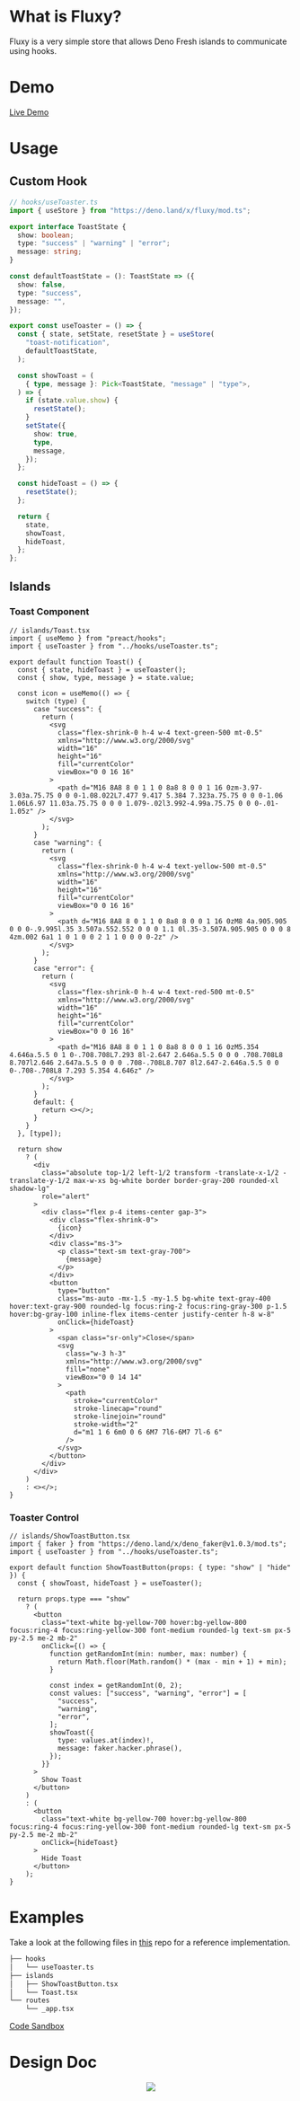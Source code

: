 # What is Fluxy?

Fluxy is a very simple store that allows Deno Fresh islands to communicate using
hooks.

# Demo

[Live Demo](https://fluxy-fresh.deno.dev/)

# Usage

## Custom Hook

```ts
// hooks/useToaster.ts
import { useStore } from "https://deno.land/x/fluxy/mod.ts";

export interface ToastState {
  show: boolean;
  type: "success" | "warning" | "error";
  message: string;
}

const defaultToastState = (): ToastState => ({
  show: false,
  type: "success",
  message: "",
});

export const useToaster = () => {
  const { state, setState, resetState } = useStore(
    "toast-notification",
    defaultToastState,
  );

  const showToast = (
    { type, message }: Pick<ToastState, "message" | "type">,
  ) => {
    if (state.value.show) {
      resetState();
    }
    setState({
      show: true,
      type,
      message,
    });
  };

  const hideToast = () => {
    resetState();
  };

  return {
    state,
    showToast,
    hideToast,
  };
};
```

## Islands

### Toast Component

```tsx
// islands/Toast.tsx
import { useMemo } from "preact/hooks";
import { useToaster } from "../hooks/useToaster.ts";

export default function Toast() {
  const { state, hideToast } = useToaster();
  const { show, type, message } = state.value;

  const icon = useMemo(() => {
    switch (type) {
      case "success": {
        return (
          <svg
            class="flex-shrink-0 h-4 w-4 text-green-500 mt-0.5"
            xmlns="http://www.w3.org/2000/svg"
            width="16"
            height="16"
            fill="currentColor"
            viewBox="0 0 16 16"
          >
            <path d="M16 8A8 8 0 1 1 0 8a8 8 0 0 1 16 0zm-3.97-3.03a.75.75 0 0 0-1.08.022L7.477 9.417 5.384 7.323a.75.75 0 0 0-1.06 1.06L6.97 11.03a.75.75 0 0 0 1.079-.02l3.992-4.99a.75.75 0 0 0-.01-1.05z" />
          </svg>
        );
      }
      case "warning": {
        return (
          <svg
            class="flex-shrink-0 h-4 w-4 text-yellow-500 mt-0.5"
            xmlns="http://www.w3.org/2000/svg"
            width="16"
            height="16"
            fill="currentColor"
            viewBox="0 0 16 16"
          >
            <path d="M16 8A8 8 0 1 1 0 8a8 8 0 0 1 16 0zM8 4a.905.905 0 0 0-.9.995l.35 3.507a.552.552 0 0 0 1.1 0l.35-3.507A.905.905 0 0 0 8 4zm.002 6a1 1 0 1 0 0 2 1 1 0 0 0 0-2z" />
          </svg>
        );
      }
      case "error": {
        return (
          <svg
            class="flex-shrink-0 h-4 w-4 text-red-500 mt-0.5"
            xmlns="http://www.w3.org/2000/svg"
            width="16"
            height="16"
            fill="currentColor"
            viewBox="0 0 16 16"
          >
            <path d="M16 8A8 8 0 1 1 0 8a8 8 0 0 1 16 0zM5.354 4.646a.5.5 0 1 0-.708.708L7.293 8l-2.647 2.646a.5.5 0 0 0 .708.708L8 8.707l2.646 2.647a.5.5 0 0 0 .708-.708L8.707 8l2.647-2.646a.5.5 0 0 0-.708-.708L8 7.293 5.354 4.646z" />
          </svg>
        );
      }
      default: {
        return <></>;
      }
    }
  }, [type]);

  return show
    ? (
      <div
        class="absolute top-1/2 left-1/2 transform -translate-x-1/2 -translate-y-1/2 max-w-xs bg-white border border-gray-200 rounded-xl shadow-lg"
        role="alert"
      >
        <div class="flex p-4 items-center gap-3">
          <div class="flex-shrink-0">
            {icon}
          </div>
          <div class="ms-3">
            <p class="text-sm text-gray-700">
              {message}
            </p>
          </div>
          <button
            type="button"
            class="ms-auto -mx-1.5 -my-1.5 bg-white text-gray-400 hover:text-gray-900 rounded-lg focus:ring-2 focus:ring-gray-300 p-1.5 hover:bg-gray-100 inline-flex items-center justify-center h-8 w-8"
            onClick={hideToast}
          >
            <span class="sr-only">Close</span>
            <svg
              class="w-3 h-3"
              xmlns="http://www.w3.org/2000/svg"
              fill="none"
              viewBox="0 0 14 14"
            >
              <path
                stroke="currentColor"
                stroke-linecap="round"
                stroke-linejoin="round"
                stroke-width="2"
                d="m1 1 6 6m0 0 6 6M7 7l6-6M7 7l-6 6"
              />
            </svg>
          </button>
        </div>
      </div>
    )
    : <></>;
}
```

### Toaster Control

```tsx
// islands/ShowToastButton.tsx
import { faker } from "https://deno.land/x/deno_faker@v1.0.3/mod.ts";
import { useToaster } from "../hooks/useToaster.ts";

export default function ShowToastButton(props: { type: "show" | "hide" }) {
  const { showToast, hideToast } = useToaster();

  return props.type === "show"
    ? (
      <button
        class="text-white bg-yellow-700 hover:bg-yellow-800 focus:ring-4 focus:ring-yellow-300 font-medium rounded-lg text-sm px-5 py-2.5 me-2 mb-2"
        onClick={() => {
          function getRandomInt(min: number, max: number) {
            return Math.floor(Math.random() * (max - min + 1) + min);
          }

          const index = getRandomInt(0, 2);
          const values: ["success", "warning", "error"] = [
            "success",
            "warning",
            "error",
          ];
          showToast({
            type: values.at(index)!,
            message: faker.hacker.phrase(),
          });
        }}
      >
        Show Toast
      </button>
    )
    : (
      <button
        class="text-white bg-yellow-700 hover:bg-yellow-800 focus:ring-4 focus:ring-yellow-300 font-medium rounded-lg text-sm px-5 py-2.5 me-2 mb-2"
        onClick={hideToast}
      >
        Hide Toast
      </button>
    );
}
```

# Examples

Take a look at the following files in
[this](https://github.com/woody34/fluxy-fresh) repo for a reference
implementation.

```sh
├── hooks
│   └── useToaster.ts
├── islands
│   ├── ShowToastButton.tsx
│   └── Toast.tsx
└── routes
    └── _app.tsx
```

[Code Sandbox](https://codesandbox.io/p/github/woody34/fluxy-fresh/main?import=true&layout=%257B%2522sidebarPanel%2522%253A%2522GIT%2522%252C%2522rootPanelGroup%2522%253A%257B%2522direction%2522%253A%2522horizontal%2522%252C%2522contentType%2522%253A%2522UNKNOWN%2522%252C%2522type%2522%253A%2522PANEL_GROUP%2522%252C%2522id%2522%253A%2522ROOT_LAYOUT%2522%252C%2522panels%2522%253A%255B%257B%2522type%2522%253A%2522PANEL_GROUP%2522%252C%2522contentType%2522%253A%2522UNKNOWN%2522%252C%2522direction%2522%253A%2522vertical%2522%252C%2522id%2522%253A%2522clp9bek5n00073b6isci6hrun%2522%252C%2522sizes%2522%253A%255B70%252C30%255D%252C%2522panels%2522%253A%255B%257B%2522type%2522%253A%2522PANEL_GROUP%2522%252C%2522contentType%2522%253A%2522EDITOR%2522%252C%2522direction%2522%253A%2522horizontal%2522%252C%2522id%2522%253A%2522EDITOR%2522%252C%2522panels%2522%253A%255B%257B%2522type%2522%253A%2522PANEL%2522%252C%2522contentType%2522%253A%2522EDITOR%2522%252C%2522id%2522%253A%2522clp9bek5n00033b6iod4uzhc3%2522%257D%255D%257D%252C%257B%2522type%2522%253A%2522PANEL_GROUP%2522%252C%2522contentType%2522%253A%2522SHELLS%2522%252C%2522direction%2522%253A%2522horizontal%2522%252C%2522id%2522%253A%2522SHELLS%2522%252C%2522panels%2522%253A%255B%257B%2522type%2522%253A%2522PANEL%2522%252C%2522contentType%2522%253A%2522SHELLS%2522%252C%2522id%2522%253A%2522clp9bek5n00053b6icx0pk795%2522%257D%255D%252C%2522sizes%2522%253A%255B100%255D%257D%255D%257D%252C%257B%2522type%2522%253A%2522PANEL_GROUP%2522%252C%2522contentType%2522%253A%2522DEVTOOLS%2522%252C%2522direction%2522%253A%2522vertical%2522%252C%2522id%2522%253A%2522DEVTOOLS%2522%252C%2522panels%2522%253A%255B%257B%2522type%2522%253A%2522PANEL%2522%252C%2522contentType%2522%253A%2522DEVTOOLS%2522%252C%2522id%2522%253A%2522clp9bek5n00063b6iwy9fdqqq%2522%257D%255D%252C%2522sizes%2522%253A%255B100%255D%257D%255D%252C%2522sizes%2522%253A%255B60%252C40%255D%257D%252C%2522tabbedPanels%2522%253A%257B%2522clp9bek5n00033b6iod4uzhc3%2522%253A%257B%2522id%2522%253A%2522clp9bek5n00033b6iod4uzhc3%2522%252C%2522tabs%2522%253A%255B%255D%257D%252C%2522clp9bek5n00063b6iwy9fdqqq%2522%253A%257B%2522id%2522%253A%2522clp9bek5n00063b6iwy9fdqqq%2522%252C%2522activeTabId%2522%253A%2522clp9bu9rq02bv3b6i7oxxs12d%2522%252C%2522tabs%2522%253A%255B%257B%2522type%2522%253A%2522TASK_PORT%2522%252C%2522taskId%2522%253A%2522deno%2520task%2520start%2522%252C%2522port%2522%253A8000%252C%2522id%2522%253A%2522clp9bu9rq02bv3b6i7oxxs12d%2522%252C%2522mode%2522%253A%2522permanent%2522%252C%2522path%2522%253A%2522%252F%2522%257D%255D%257D%252C%2522clp9bek5n00053b6icx0pk795%2522%253A%257B%2522id%2522%253A%2522clp9bek5n00053b6icx0pk795%2522%252C%2522tabs%2522%253A%255B%257B%2522id%2522%253A%2522clp9bek5n00043b6ie1rakkcl%2522%252C%2522mode%2522%253A%2522permanent%2522%252C%2522type%2522%253A%2522TERMINAL%2522%252C%2522shellId%2522%253A%2522clp9bek86000wegi8ggcc7xkn%2522%257D%252C%257B%2522type%2522%253A%2522TASK_LOG%2522%252C%2522taskId%2522%253A%2522CSB_RUN_OUTSIDE_CONTAINER%253D1%2520devcontainer%2520templates%2520apply%2520--template-id%2520%255C%2522ghcr.io%252Fdevcontainers%252Ftemplates%252Ftypescript-node%255C%2522%2520--template-args%2520%27%257B%257D%27%2520--features%2520%27%255B%255D%27%2522%252C%2522id%2522%253A%2522clp9bf0ng007d3b6ibtvaurxb%2522%252C%2522mode%2522%253A%2522permanent%2522%257D%252C%257B%2522type%2522%253A%2522TASK_LOG%2522%252C%2522taskId%2522%253A%2522deno%2520task%2520start%2522%252C%2522id%2522%253A%2522clp9bh16p00ii3b6i1s3pjmaa%2522%252C%2522mode%2522%253A%2522permanent%2522%257D%255D%252C%2522activeTabId%2522%253A%2522clp9bh16p00ii3b6i1s3pjmaa%2522%257D%257D%252C%2522showDevtools%2522%253Atrue%252C%2522showShells%2522%253Atrue%252C%2522showSidebar%2522%253Atrue%252C%2522sidebarPanelSize%2522%253A15%257D)

# Design Doc

<div style="text-align: center;">
  <img src="./store-design.svg"  />
</div>

